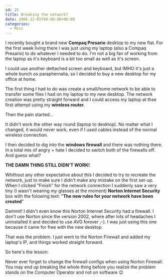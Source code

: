 ```yaml
---
id: 25
title: Breaking the network?
date: 2006-12-05T00:00:00+00:00
categories:
  - Misc
---
```

I recently bought a brand new **Compaq Presario** desktop to my new flat. For the first week living there I was just using my laptop (also a Compaq Presario) to do whatever I needed to do. I'm not a big fan of working from the laptop as it's keyboard is a bit too small as well as it's screen.
  
I could use another dettached screen and keyboard, but IMHO it's just a whole bunch os paraphernalia, so I decided to buy a new desktop for my office at home.

The first thing I had to do was create a small/home network to be able to transfer some files I had on my laptop to my new desktop. The network creation was pretty straight forward and I could access my laptop at thse first attempt using my **wireless router**.

Then the pain started...

It didn't work the other way round (laptop to desktop). No matter what I changed, it would never work, even if I used cables instead of the normal wireless connection.

I then decided to dig into the **windows firewall** and there was nothing there. In a total mix of angry + hate I decided to switch both of the firewalls off. And guess what?

**THE DAMN THING STILL DIDN'T WORK!**

Whithout any other expectative about this I decided to try to recreate the network, just to make sure I didn't make any mistake on the first set-up. When I clicked "Finish" for the network connection I suddenly saw a very tiny (I wasn't wearing my glasses at the moment) **Norton Internet Security** box with the folowing text: "**The new rules for your network have been created**"

Dammit! I didn't even know this Norton Internet Security had a firewall. I don't use Norton since the version 2002, where after lots of headaches I uninstalled it and decided to use AVG forever ;-). I was just using this one because it came for free with the new desktop.

That was the problem. I just went to the Norton Firewall and added my laptop's IP, and things worked straight forward.

So here's the lesson:

Never ever forget to change the firewall configs when using Norton Firewall. You may end up breaking the whole thing before you realize the problem stands on the Computer Operator and not on software 😉
